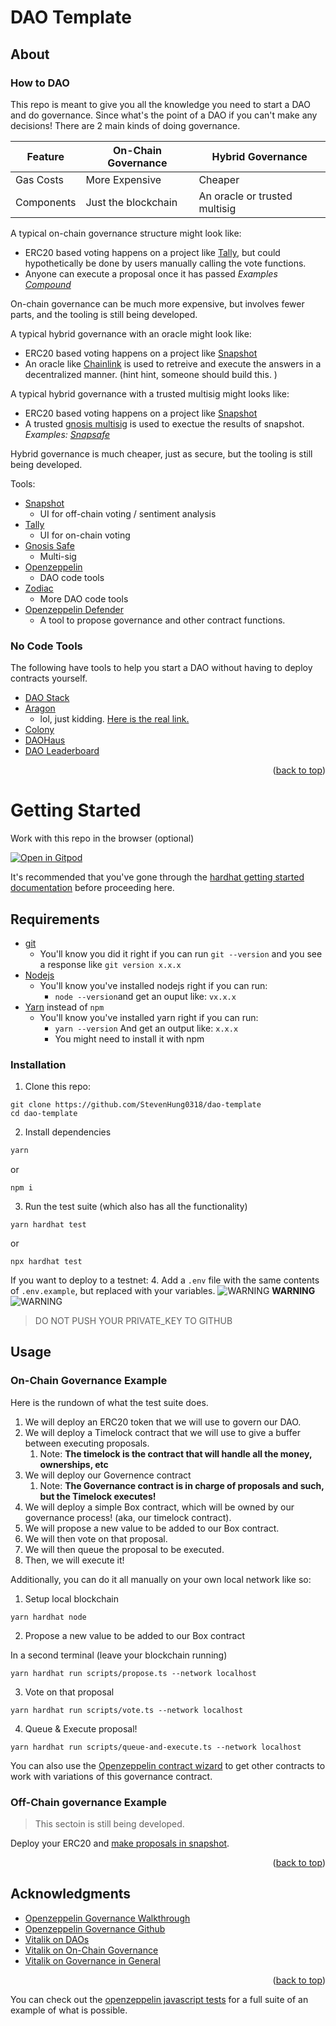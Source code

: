 # DAO Template

<!-- ABOUT THE PROJECT -->
## About

### How to DAO

This repo is meant to give you all the knowledge you need to start a DAO and do governance. Since what's the point of a DAO if you can't make any decisions! There are 2 main kinds of doing governance.

| Feature    | On-Chain Governance | Hybrid Governance             |
| ---------- | ------------------- | ----------------------------- |
| Gas Costs  | More Expensive      | Cheaper                       |
| Components | Just the blockchain | An oracle or trusted multisig |

A typical on-chain governance structure might look like: 
- ERC20 based voting happens on a project like [Tally](https://www.withtally.com/), but could hypothetically be done by users manually calling the vote functions. 
- Anyone can execute a proposal once it has passed
_Examples [Compound](https://compound.finance/governance)_

On-chain governance can be much more expensive, but involves fewer parts, and the tooling is still being developed. 

A typical hybrid governance with an oracle might look like:
- ERC20 based voting happens on a project like [Snapshot](https://snapshot.org/#/)
- An oracle like [Chainlink](https://chain.link/) is used to retreive and execute the answers in a decentralized manner. (hint hint, someone should build this. )

A typical hybrid governance with a trusted multisig might looks like:
- ERC20 based voting happens on a project like [Snapshot](https://snapshot.org/#/)
- A trusted [gnosis multisig](https://gnosis-safe.io/) is used to exectue the results of snapshot.
_Examples: [Snapsafe](https://blog.gnosis.pm/introducing-safesnap-the-first-in-a-decentralized-governance-tool-suite-for-the-gnosis-safe-ea67eb95c34f)_

Hybrid governance is much cheaper, just as secure, but the tooling is still being developed. 

Tools:
- [Snapshot](https://snapshot.org/#/)
  - UI for off-chain voting / sentiment analysis
- [Tally](https://www.withtally.com/)
  - UI for on-chain voting
- [Gnosis Safe](https://gnosis-safe.io/)
  - Multi-sig
- [Openzeppelin](https://docs.openzeppelin.com/contracts/4.x/api/governance)
  - DAO code tools
- [Zodiac](https://github.com/gnosis/zodiac)
  - More DAO code tools
- [Openzeppelin Defender](https://openzeppelin.com/defender/)
  - A tool to propose governance and other contract functions. 


### No Code Tools

The following have tools to help you start a DAO without having to deploy contracts yourself.

- [DAO Stack](https://alchemy.daostack.io/daos/create)
- [Aragon](https://www.youtube.com/watch?v=VIyG-PYJv9E)
  - lol, just kidding. [Here is the real link.](https://aragon.org/)
- [Colony](https://colony.io/)
- [DAOHaus](https://app.daohaus.club/summon)
- [DAO Leaderboard](https://deepdao.io/#/deepdao/dashboard)

<p align="right">(<a href="#top">back to top</a>)</p>


<!-- GETTING STARTED -->
# Getting Started 

Work with this repo in the browser (optional)<br/>

[![Open in Gitpod](https://gitpod.io/button/open-in-gitpod.svg)](https://gitpod.io/#https://github.com/PatrickAlphaC/dao-template)

It's recommended that you've gone through the [hardhat getting started documentation](https://hardhat.org/getting-started/) before proceeding here. 

## Requirements

- [git](https://git-scm.com/book/en/v2/Getting-Started-Installing-Git)
  - You'll know you did it right if you can run `git --version` and you see a response like `git version x.x.x`
- [Nodejs](https://nodejs.org/en/)
  - You'll know you've installed nodejs right if you can run:
    - `node --version`and get an ouput like: `vx.x.x`
- [Yarn](https://classic.yarnpkg.com/lang/en/docs/install/) instead of `npm`
  - You'll know you've installed yarn right if you can run:
    - `yarn --version` And get an output like: `x.x.x`
    - You might need to install it with npm

### Installation

1. Clone this repo:
```
git clone https://github.com/StevenHung0318/dao-template
cd dao-template
```
2. Install dependencies
```sh
yarn
```

or 

```
npm i 
```

3. Run the test suite (which also has all the functionality)

```
yarn hardhat test
```
or
```
npx hardhat test
```

If you want to deploy to a testnet:
4. Add a `.env` file with the same contents of `.env.example`, but replaced with your variables.
![WARNING](https://via.placeholder.com/15/f03c15/000000?text=+) **WARNING** ![WARNING](https://via.placeholder.com/15/f03c15/000000?text=+)
> DO NOT PUSH YOUR PRIVATE_KEY TO GITHUB


<!-- USAGE EXAMPLES -->
## Usage
### On-Chain Governance Example

Here is the rundown of what the test suite does. 

1. We will deploy an ERC20 token that we will use to govern our DAO.
2. We will deploy a Timelock contract that we will use to give a buffer between executing proposals.
   1. Note: **The timelock is the contract that will handle all the money, ownerships, etc**
3. We will deploy our Governence contract 
   1. Note: **The Governance contract is in charge of proposals and such, but the Timelock executes!**
4. We will deploy a simple Box contract, which will be owned by our governance process! (aka, our timelock contract).
5. We will propose a new value to be added to our Box contract.
6. We will then vote on that proposal.
7. We will then queue the proposal to be executed.
8. Then, we will execute it!


Additionally, you can do it all manually on your own local network like so:

1. Setup local blockchain 
```
yarn hardhat node
```

2. Propose a new value to be added to our Box contract

In a second terminal (leave your blockchain running)
```
yarn hardhat run scripts/propose.ts --network localhost
```

3. Vote on that proposal

```
yarn hardhat run scripts/vote.ts --network localhost
```

4. Queue & Execute proposal!

```
yarn hardhat run scripts/queue-and-execute.ts --network localhost
```


You can also use the [Openzeppelin contract wizard](https://wizard.openzeppelin.com/#governor) to get other contracts to work with variations of this governance contract. 

### Off-Chain governance Example

> This sectoin is still being developed. 

Deploy your ERC20 and [make proposals in snapshot](https://docs.snapshot.org/proposals/create). 

<p align="right">(<a href="#top">back to top</a>)</p>



<!-- ACKNOWLEDGMENTS -->
## Acknowledgments

* [Openzeppelin Governance Walkthrough](https://docs.openzeppelin.com/contracts/4.x/governance)
* [Openzeppelin Governance Github](https://github.com/OpenZeppelin/openzeppelin-contracts/tree/master/contracts/governance)
* [Vitalik on DAOs](https://blog.ethereum.org/2014/05/06/daos-dacs-das-and-more-an-incomplete-terminology-guide/)
* [Vitalik on On-Chain Governance](https://vitalik.ca/general/2021/08/16/voting3.html)
* [Vitalik on Governance in General](https://vitalik.ca/general/2017/12/17/voting.html)

<p align="right">(<a href="#top">back to top</a>)</p>


You can check out the [openzeppelin javascript tests](https://github.com/OpenZeppelin/openzeppelin-contracts/blob/e6f26b46fc8015f1b9b09bb85297464069302125/test/governance/extensions/GovernorTimelockControl.test.js) for a full suite of an example of what is possible. 

